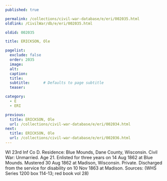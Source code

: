 ```yaml
---
published: true

permalink: /collections/civil-war-database/e/eri/002035.html
oldlink: /CivilWar/db/e/eri/002035.html

oldid: 002035

title: ERICKSON, Ole

pagelist:
  exclude: false
  order: 2035
  image: 
  alt:
  caption:
  title:
  subtitle:      # Defaults to page subtitle
  teaser:

category: 
  - E 
  - ERI

previous:
  title: ERICKSON, Ole
  url: /collections/civil-war-database/e/eri/002034.html  
next:
  title: ERICKSON, Ole
  url: /collections/civil-war-database/e/eri/002036.html   
---
```

WI 23rd Inf Co D. Residence: Blue Mounds, Dane County, Wisconsin. Civil War: Unmarried. Age 21. Enlisted for three years on 14 Aug 1862 at Blue Mounds. Mustered 30 Aug 1862 at Madison, Wisconsin. Private. Discharged from the service for disability on 10 Nov 1863 at Madison. Sources: (WHS Series 1200 box 114-13; red book vol 28)